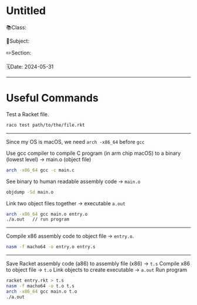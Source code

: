 # Untitled

📚Class:

📘Subject: <a href="https://github.com/lamula21/cheat-sheets/blob/main/"></a>

✏️Section:

🗓️Date: 2024-05-31

---

# Useful Commands

Test a Racket file.

```bash
raco test path/to/the/file.rkt

```

---

Since my OS is macOS, we need `arch -x86_64` before `gcc`

Use gcc compiler to compile C program (in arm chip macOS) to a binary (lowest level) -> main.o (object file)

```bash
arch -x86_64 gcc -c main.c
```

See binary to human readable assembly code -> `main.o`

```bash
objdump -Sd main.o
```

Link two object files together -> executable `a.out`

```bash
arch -x86_64 gcc main.o entry.o
./a.out   // run program
```

---

Compile x86 assembly code to object file -> `entry.o`.

```bash
nasm -f macho64 -o entry.o entry.s
```

---

Save Racket assembly code (a86) to assembly file (x86) -> `t.s`
Compile x86 to object file -> `t.o`
Link objects to create executable -> `a.out`
Run program

```bash
racket entry.rkt > t.s
nasm -f macho64 -o t.o t.s
arch -x86_64 gcc main.o t.o
./a.out
```
